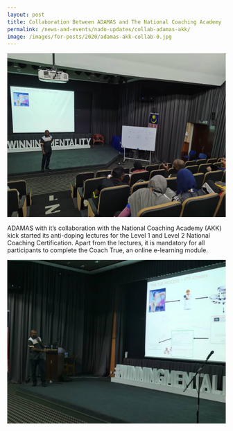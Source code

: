 ```yaml
---
layout: post
title: Collaboration Between ADAMAS and The National Coaching Academy
permalink: /news-and-events/nado-updates/collab-adamas-akk/
image: /images/for-posts/2020/adamas-akk-collab-0.jpg
---
```

![Photo](/images/for-posts/2020/adamas-akk-collab-0.jpg)

ADAMAS with it’s collaboration with the National Coaching Academy (AKK) kick started its anti-doping lectures for the Level 1 and Level 2 National Coaching Certification. Apart from the lectures, it is mandatory for all participants to complete the Coach True, an online e-learning module.

![Photo](/images/for-posts/2020/adamas-akk-collab-1.jpg)
